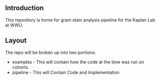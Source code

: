 ## Introduction
This repository is home for gram stain analysis pipeline for the Kaplan Lab at WWU.

## Layout 
The repo will be broken up into two portions:
* examples - This will contain how the code at the time was run on cohorts. 
* pipeline - This will Contain Code and Implementation